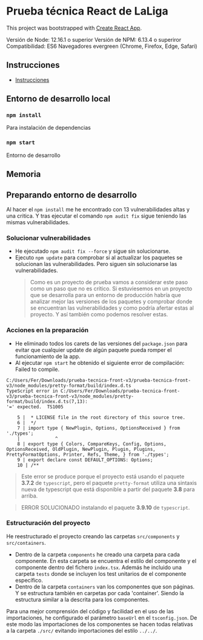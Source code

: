 # Prueba técnica React de LaLiga

This project was bootstrapped with [Create React App](https://github.com/facebook/create-react-app).

Versión de Node: 12.16.1 o superior
Versión de NPM: 6.13.4 o superiror
Compatibilidad: ES6 Navegadores evergreen (Chrome, Firefox, Edge, Safari)

## Instrucciones

- [Instrucciones](src/docs/laliga-prueba-tecnica-instrucciones.md)

## Entorno de desarrollo local

### `npm install`

Para instalación de dependencias

### `npm start`

Entorno de desarrollo

## Memoria

## Preparando entorno de desarrollo

Al hacer el `npm install` me he encontrado con 13 vulnerabilidades altas y una critica. Y tras ejecutar el comando `npm audit fix` sigue teniendo las mismas vulnerabilidades.

### Solucionar vulnerabilidades

- He ejecutado `npm audit fix --force` y sigue sin solucionarse.
- Ejecuto `npm update` para comprobar si al actualizar los paquetes se solucionan las vulnerabilidades. Pero siguen sin solucionarse las vulnerabilidades.
  > Como es un proyecto de prueba vamos a considerar este paso como un paso que no es crítico. Si estuviesemos en un proyecto que se desarrolla para un entorno de producción habría que analizar mejor las versiones de los paquetes y comprobar donde se encuentran las vulnerabilidades y como podría afertar estas al proyecto. Y así también como podemos resolver estas.

### Acciones en la preparación

- He eliminado todos los carets de las versiones del `package.json` para evitar que cualquier update de algún paquete pueda romper el funcionamiento de la app.
- Al ejecutar `npm start` he obtenido el siguiente error de compilación:
  Failed to compile.

```
C:/Users/Fer/Downloads/prueba-tecnica-front-v3/prueba-tecnica-front-v3/node_modules/pretty-format/build/index.d.ts
TypeScript error in C:/Users/Fer/Downloads/prueba-tecnica-front-v3/prueba-tecnica-front-v3/node_modules/pretty-format/build/index.d.ts(7,13):
'=' expected.  TS1005

    5 |  * LICENSE file in the root directory of this source tree.
    6 |  */
    7 | import type { NewPlugin, Options, OptionsReceived } from './types';
    |             ^
    8 | export type { Colors, CompareKeys, Config, Options, OptionsReceived, OldPlugin, NewPlugin, Plugin, Plugins, PrettyFormatOptions, Printer, Refs, Theme, } from './types';
    9 | export declare const DEFAULT_OPTIONS: Options;
    10 | /**
```

> Este error se produce porque el proyecto está usando el paquete **3.7.2** de `typescript`, pero el paquete `pretty-format` utiliza una sintaxis nueva de typescript que está disponible a partir del paquete **3.8** para arriba.

> ERROR SOLUCIONADO instalando el paquete **3.9.10** de `typescript`.

### Estructuración del proyecto

He reestructurado el proyecto creando las carpetas `src/components` y `src/containers`.

- Dentro de la carpeta `components` he creado una carpeta para cada componente. En esta carpeta se encuentra el estilo del componente y el componente dentro del fichero `index.tsx`. Además he incluido una carpeta `tests` donde se incluyen los test unitarios de el componente específico.
- Dentro de la carpeta `containers` van los componentes que son páginas. Y se estructura también en carpetas por cada 'container'. Siendo la estructura similar a la descrita para los componentes.

Para una mejor comprensión del código y facilidad en el uso de las importaciones, he configurado el parámetro `baseUrl` en el `tsconfig.json`. De este modo las importaciones de los componentes se hacen todas relativas a la carpeta `./src/` evitando importaciones del estilo `../../`.
